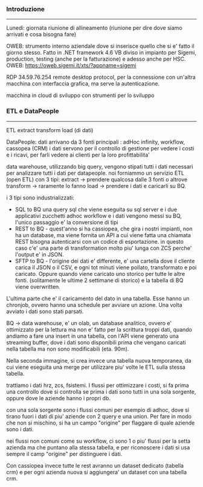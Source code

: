 ### Introduzione
---
Lunedi: giornata riunione di allineamento (riunione per dire dove siamo arrivati e cosa bisogna fare)

OWEB: strumento interno aziendale dove si inserisce quello che si e' fatto il giorno stesso. Fatto in .NET framework 4.6 VB
	diviso in impianto per Sigemi, production, testing (anche per la fatturazione) e adesso anche per HSC.
OWEB: https://oweb.sigemi.it/xts/?appname=sigemi

RDP 34.59.76.254 remote desktop protocol, per la connessione con un'altra macchina con interfaccia grafica, ma serve la autenticazione.

macchina in cloud di sviluppo con strumenti per lo sviluppo
### ETL e DataPeople
---
ETL extract transform load (di dati)

DataPeople: 
dati arrivano da 3 fonti principali : adHoc infinity, workflow, cassopea (CRM)
i dati servono per il controllo di gestione per vedere i costi e i ricavi, per farli vedere ai clienti per la loro profittabilita'

data warehouse, utilizzando big query, vengono stipati tutti i dati necessari per analizzare tutti i dati per datapeople.
noi forniammo un servizio ETL (open ETL) con 3 tipi:
extract -> prendere qualcosa dalle 3 fonti o altrove
transform -> raramente lo fanno
load -> prendere i dati e caricarli su BQ.

i 3 tipi sono industrializzati:
- SQL to BQ una query sql che viene eseguita su sql server e i due applicativi zucchetti adhoc workflow e i dati vengono messi su BQ, l'unico passaggio e' la conversione di tipi
- REST to BQ - quest'anno si ha cassiopea, che gira i nostri impianti, non ha un database, ma viene fornita un API a cui viene fatta una chiamata REST bisogna autenticarsi con un codice di esportazione. in questo caso c'e' una parte di transformation molto piu' lunga con ZCS perche' l'output e' in JSON.
- SFTP to BQ - l'origine dei dati e' differente, e' una cartella dove il cliente carica il JSON o il CSV, e ogni tot minuti viene pollato, transformato e poi caricato. Oppure quando viene caricato uno storico per tutte le altre fonti. (solitamente le ultime 2 settimane di storico) e la tabella di BQ viene overwritten.

L'ultima parte che e' il caricamento del dato in una tabella. Esse hanno un chronjob, ovvero hanno una schedule per avviare un azione. Una volta avviato i dati sono stati parsati.

BQ -> data warehouse, e' un olab, un database analitico, ovvero e' ottimizzato per la lettura ma non e' fatto per la scrittura troppi dati, quando andiamo a fare una insert in una tabella, con l'API viene generato una streaming buffer, dove i dati sono disponibili prima che vengano caricati nella tabella ma non sono modificabili (eta. 90m).

Nella seconda immagine, si crea invece una tabella nuova temporanea, da cui viene eseguita una merge per utilizzare piu' volte le ETL sulla stessa tabella.

trattiamo i dati hrz, zcs, fsistemi. I flussi per ottimizzare i costi, si fa prima una controllo dove si controlla se prima i dati sono tutti in una sola sorgente, oppure dove le aziende hanno i propri db.

con una sola sorgente sono i flussi comuni per esempio di adhoc, dove si tirano fuori i dati di piu' aziende con 2 query e una union. Per fare in modo che non si mischino, si ha un campo "origine" per flaggare di quale aziende sono i dati.

nei flussi non comuni come su workflow, ci sono 1 o piu' flussi per la setta azienda ma che puntano alla stessa tabella, e per riconoscere i dati si usa sempre il camp "origine" per distinguere i dati.

Con cassiopea invece tutte le rest avranno un dataset dedicato (tabella crm) e per ogni azienda nuova si aggiungera' un dataset con una tabella crm.